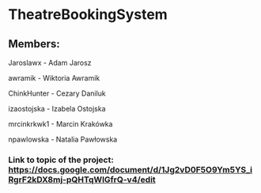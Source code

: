 # TheatreBookingSystem

## Members:

Jaroslawx - Adam Jarosz

awramik - Wiktoria Awramik

ChinkHunter - Cezary Daniluk

izaostojska - Izabela Ostojska

mrcinkrkwk1 - Marcin Krakówka

npawlowska - Natalia Pawłowska

### Link to topic of the project: https://docs.google.com/document/d/1Jg2vD0F5O9Ym5YS_iRgrF2kDX8mj-pQHTqWIGfrQ-v4/edit
